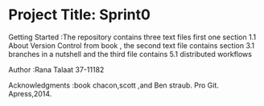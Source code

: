 # Project Title: Sprint0
Getting Started :The repository contains three text files first one section 1.1 About Version Control from
book , the second text file contains section 3.1 branches in a nutshell  and the third file contains 5.1 distributed workflows

Author :Rana Talaat 37-11182


Acknowledgments :book chacon,scott ,and Ben straub. Pro Git. Apress,2014.
